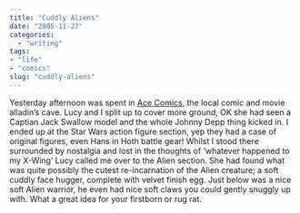 ```yaml
---
title: "Cuddly Aliens"
date: "2005-11-27"
categories: 
  - "writing"
tags:
- "life"
- "comics"
slug: "cuddly-aliens"
---
```


Yesterday afternoon was spent in [Ace Comics](https://www.acecomics.co.uk/), the local comic and movie alladin’s cave. Lucy and I split up to cover more ground, OK she had seen a Captian Jack Swallow model and the whole Johnny Depp thing kicked in. I ended up at the Star Wars action figure section, yep they had a case of original figures, even Hans in Hoth battle gear! Whilst I stood there surrounded by nostalgia and lost in the thoughts of ‘whatever happened to my X-Wing’ Lucy called me over to the Alien section. She had found what was quite possibly the cutest re-incarnation of the Alien creature; a soft cuddly face hugger, complete with velvet finish egg. Just below was a nice soft Alien warrior, he even had nice soft claws you could gently snuggly up with. What a great idea for your firstborn or rug rat.
